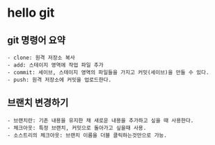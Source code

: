 # hello git

## git 명령어 요약
	
	- clone: 원격 저장소 복사
	- add: 스테이지 영역에 작업 파일 추가
	- commit: 세이브, 스테이지 영역의 파일들을 가지고 커밋(세이브)을 만들 수 있다.
	- push: 원격 저장소에 커밋을 업로드한다.
	

## 브랜치 변경하기
	
	- 브랜치란: 기존 내용을 유지한 채 새로운 내용을 추가하고 싶을 때 사용한다.
	- 체크아웃: 특정 브랜치, 커밋으로 돌아가고 싶을때 사용.
	- 소스트리의 체크아웃: 브랜치 이름을 더블 클릭하는것만으로 가능.